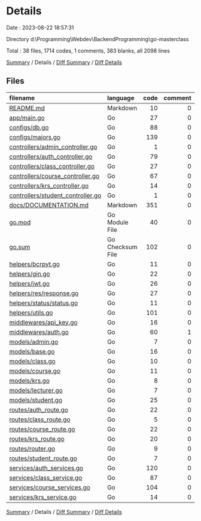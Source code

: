 # Details

Date : 2023-08-22 18:57:31

Directory d:\\Programming\\Webdev\\BackendProgramming\\go-masterclass

Total : 38 files,  1714 codes, 1 comments, 383 blanks, all 2098 lines

[Summary](results.md) / Details / [Diff Summary](diff.md) / [Diff Details](diff-details.md)

## Files
| filename | language | code | comment | blank | total |
| :--- | :--- | ---: | ---: | ---: | ---: |
| [README.md](/README.md) | Markdown | 10 | 0 | 3 | 13 |
| [app/main.go](/app/main.go) | Go | 27 | 0 | 9 | 36 |
| [configs/db.go](/configs/db.go) | Go | 88 | 0 | 27 | 115 |
| [configs/majors.go](/configs/majors.go) | Go | 139 | 0 | 20 | 159 |
| [controllers/admin_controller.go](/controllers/admin_controller.go) | Go | 1 | 0 | 0 | 1 |
| [controllers/auth_controller.go](/controllers/auth_controller.go) | Go | 79 | 0 | 31 | 110 |
| [controllers/class_controller.go](/controllers/class_controller.go) | Go | 27 | 0 | 8 | 35 |
| [controllers/course_controller.go](/controllers/course_controller.go) | Go | 67 | 0 | 28 | 95 |
| [controllers/krs_controller.go](/controllers/krs_controller.go) | Go | 14 | 0 | 8 | 22 |
| [controllers/student_controller.go](/controllers/student_controller.go) | Go | 1 | 0 | 2 | 3 |
| [docs/DOCUMENTATION.md](/docs/DOCUMENTATION.md) | Markdown | 351 | 0 | 13 | 364 |
| [go.mod](/go.mod) | Go Module File | 40 | 0 | 3 | 43 |
| [go.sum](/go.sum) | Go Checksum File | 102 | 0 | 1 | 103 |
| [helpers/bcrpyt.go](/helpers/bcrpyt.go) | Go | 11 | 0 | 6 | 17 |
| [helpers/gin.go](/helpers/gin.go) | Go | 22 | 0 | 7 | 29 |
| [helpers/jwt.go](/helpers/jwt.go) | Go | 26 | 0 | 10 | 36 |
| [helpers/res/response.go](/helpers/res/response.go) | Go | 27 | 0 | 6 | 33 |
| [helpers/status/status.go](/helpers/status/status.go) | Go | 11 | 0 | 2 | 13 |
| [helpers/utils.go](/helpers/utils.go) | Go | 101 | 0 | 32 | 133 |
| [middlewares/api_key.go](/middlewares/api_key.go) | Go | 16 | 0 | 7 | 23 |
| [middlewares/auth.go](/middlewares/auth.go) | Go | 60 | 1 | 21 | 82 |
| [models/admin.go](/models/admin.go) | Go | 7 | 0 | 1 | 8 |
| [models/base.go](/models/base.go) | Go | 16 | 0 | 3 | 19 |
| [models/class.go](/models/class.go) | Go | 10 | 0 | 2 | 12 |
| [models/course.go](/models/course.go) | Go | 11 | 0 | 1 | 12 |
| [models/krs.go](/models/krs.go) | Go | 8 | 0 | 2 | 10 |
| [models/lecturer.go](/models/lecturer.go) | Go | 7 | 0 | 1 | 8 |
| [models/student.go](/models/student.go) | Go | 25 | 0 | 5 | 30 |
| [routes/auth_route.go](/routes/auth_route.go) | Go | 22 | 0 | 6 | 28 |
| [routes/class_route.go](/routes/class_route.go) | Go | 5 | 0 | 3 | 8 |
| [routes/course_route.go](/routes/course_route.go) | Go | 22 | 0 | 5 | 27 |
| [routes/krs_route.go](/routes/krs_route.go) | Go | 20 | 0 | 5 | 25 |
| [routes/router.go](/routes/router.go) | Go | 9 | 0 | 3 | 12 |
| [routes/student_route.go](/routes/student_route.go) | Go | 7 | 0 | 4 | 11 |
| [services/auth_services.go](/services/auth_services.go) | Go | 120 | 0 | 44 | 164 |
| [services/class_service.go](/services/class_service.go) | Go | 87 | 0 | 22 | 109 |
| [services/course_services.go](/services/course_services.go) | Go | 104 | 0 | 24 | 128 |
| [services/krs_service.go](/services/krs_service.go) | Go | 14 | 0 | 8 | 22 |

[Summary](results.md) / Details / [Diff Summary](diff.md) / [Diff Details](diff-details.md)